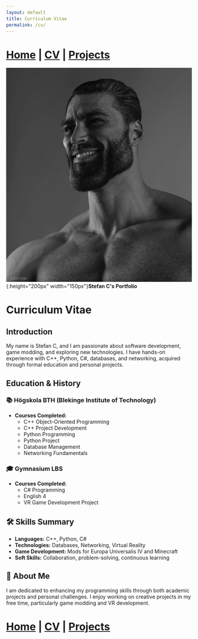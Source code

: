 ```yaml
---
layout: default
title: Curriculum Vitae
permalink: /cv/
---
```

# [Home](/portfolio) | [CV](/portfolio/cv/) | [Projects](/portfolio/projects/)
![Logo](/assets/img/me.webp){:height="200px" width="150px"}**Stefan C's Portfolio**

# Curriculum Vitae

## Introduction

My name is Stefan C, and I am passionate about software development, game modding, and exploring new technologies. I have hands-on experience with C++, Python, C#, databases, and networking, acquired through formal education and personal projects.

## Education & History

### 📚 Högskola BTH (Blekinge Institute of Technology)
- **Courses Completed:**
  - C++ Object-Oriented Programming
  - C++ Project Development
  - Python Programming
  - Python Project
  - Database Management
  - Networking Fundamentals

### 🎓 Gymnasium LBS
- **Courses Completed:**
  - C# Programming
  - English 4
  - VR Game Development Project

## 🛠️ Skills Summary

- **Languages:** C++, Python, C#
- **Technologies:** Databases, Networking, Virtual Reality
- **Game Development:** Mods for Europa Universalis IV and Minecraft
- **Soft Skills:** Collaboration, problem-solving, continuous learning

## 📝 About Me

I am dedicated to enhancing my programming skills through both academic projects and personal challenges. I enjoy working on creative projects in my free time, particularly game modding and VR development.

# [Home](/portfolio) | [CV](/portfolio/cv/) | [Projects](/portfolio/projects/)
